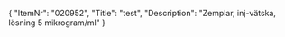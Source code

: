 {
  "ItemNr": "020952",
  "Title": "test",
  "Description": "Zemplar, inj-vätska, lösning 5 mikrogram/ml"
}